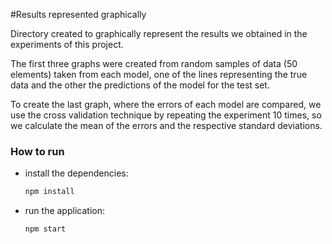 #Results represented graphically

Directory created to graphically represent the results we obtained in the experiments of this project.

The first three graphs were created from random samples
of data (50 elements) taken from each model, one of the lines
representing the true data and the other the predictions of the
model for the test set.

To create the last graph, where the errors of each model are compared, 
we use the cross validation technique by repeating the experiment 10 times, 
so we calculate the mean of the errors and the respective standard deviations.

### How to run
 * install the dependencies:
    ```sh 
    npm install
    ```
 * run the application:
    ```sh 
    npm start
    ```